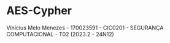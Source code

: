 # AES-Cypher
Vinícius Melo Menezes - 170023591 - CIC0201 - SEGURANÇA COMPUTACIONAL - T02 (2023.2 - 24N12)

